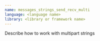 ```yaml
---
name: messages_strings_send_recv_multi
language: <language name>
library: <library or framework name>
---
```


Describe how to work with multipart strings
